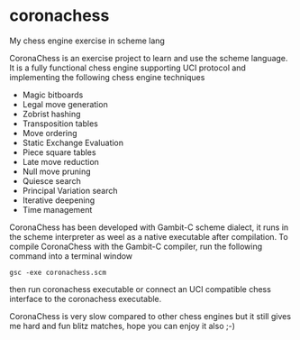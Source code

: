 # coronachess
My chess engine exercise in scheme lang

CoronaChess is an exercise project to learn and use the scheme language. It is a fully functional chess engine supporting UCI protocol and implementing the following chess engine techniques
* Magic bitboards
* Legal move generation
* Zobrist hashing
* Transposition tables
* Move ordering
* Static Exchange Evaluation
* Piece square tables
* Late move reduction
* Null move pruning
* Quiesce search
* Principal Variation search
* Iterative deepening
* Time management

CoronaChess has been developed with Gambit-C scheme dialect, it runs in the scheme interpreter as weel as a native executable after compilation.
To compile CoronaChess with the Gambit-C compiler, run the following command into a terminal window
```
gsc -exe coronachess.scm
```
then run coronachess executable or connect an UCI compatible chess interface to the coronachess executable.

CoronaChess is very slow compared to other chess engines but it still gives me hard and fun blitz matches, hope you can enjoy it also ;-)

